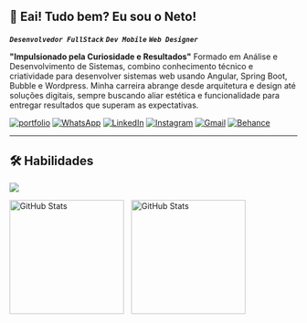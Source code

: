 ## 🚀 Eai! Tudo bem? Eu sou o Neto!

**_`Desenvolvedor FullStack`_** **_`Dev Mobile`_** **_`Web Designer`_**

<strong>"Impulsionado pela Curiosidade e Resultados"</strong>
Formado em Análise e Desenvolvimento de Sistemas, combino conhecimento técnico e criatividade para desenvolver sistemas web usando Angular, Spring Boot, Bubble e Wordpress. Minha carreira abrange desde arquitetura e design até soluções digitais, sempre buscando aliar estética e funcionalidade para entregar resultados que superam as expectativas.

[![portfolio](https://img.shields.io/badge/my_portfolio-000?style=for-the-badge&logo=ko-fi&logoColor=white)](http://deneto.com.br/) [![WhatsApp](https://img.shields.io/badge/WhatsApp-25D366?style=for-the-badge&logo=whatsapp&logoColor=white)](https://wa.me/5561986170964) [![LinkedIn](https://img.shields.io/badge/-LinkedIn-%230077B5?style=for-the-badge&logo=linkedin&logoColor=white)](https://www.linkedin.com/in/deneto) [![Instagram](https://img.shields.io/badge/-Instagram-%23E4405F?style=for-the-badge&logo=instagram&logoColor=white)](https://www.instagram.com/denetodev/) [![Gmail](https://img.shields.io/badge/Gmail-D14836?style=for-the-badge&logo=gmail&logoColor=white)](mailto:deneto.dev@gmail.com) [![Behance](https://img.shields.io/badge/-Behance-blue?style=for-the-badge&logo=behance&logoColor=white)](https://www.behance.net/deneto)

---

## 🛠️ Habilidades

<p>
  <a href="https://skillicons.dev">
    <img src="https://skillicons.dev/icons?i=wordpress,html,css,bootstrap,tailwind,js,typescript,java,angular,react,spring,firebase,postman,figma,photoshop" />
  </a>
</p>

<p>
  <img 
    align="left" 
    alt="GitHub Stats" 
    height="200" 
    style="padding-right: 10px;" 
    src="https://github-readme-stats.vercel.app/api?username=denetodev&show_icons=true&theme=github_dark_dimmed&include_all_commits=true&locale=pt-br" 
  />

<img 
      align="left" 
      alt="GitHub Stats" 
      height="200" 
      src="https://github-readme-stats.vercel.app/api/top-langs/?username=denetodev&theme=github_dark_dimmed&layout=compact&custom_title=Tecnologias&langs_count=9" 
  />
</p>
